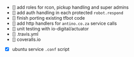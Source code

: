 - [] add roles for rcon, pickup handling and super admins
- [] add auth handling in each protected `robot.respond`
- [] finish porting existing tfbot code
- [] add http handlers for `antino.co.za` service calls
- [] unit testing with io-digital/actuator
- [] .travis.yml
- [] coveralls.io
- [x] ubuntu service `.conf` script
